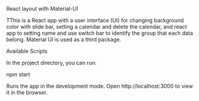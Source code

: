 React layout with Material-UI

TThis is a React app with a user interface (UI) for changing background color with slide bar, setting a calendar and delete the calendar, and react app to setting name and use switch bar to identify the group that each data belong. Material UI is used as a third package.

Available Scripts

In the project directory, you can run:

npm start

Runs the app in the development mode.
Open http://localhost:3000 to view it in the browser.
